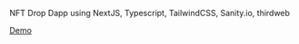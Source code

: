 NFT Drop Dapp using NextJS, Typescript, TailwindCSS, Sanity.io, thirdweb

[Demo](https://nft-minting-dapp-beta.vercel.app/)
